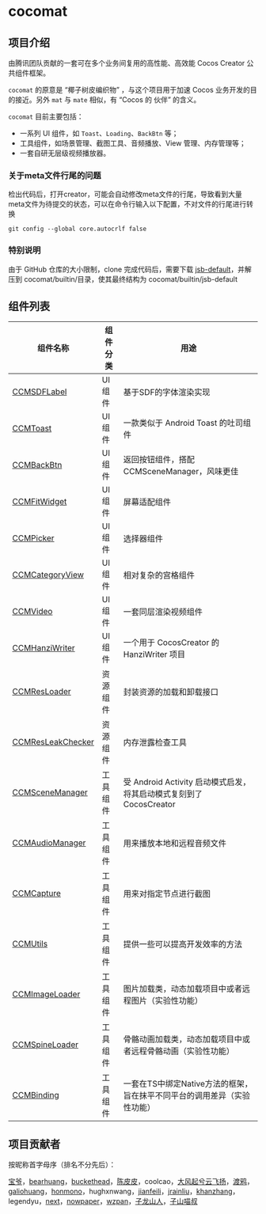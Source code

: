 # cocomat

## 项目介绍

由腾讯团队贡献的一套可在多个业务间复用的高性能、高效能 Cocos Creator 公共组件框架。

`cocomat` 的原意是 “椰子树皮编织物” ，与这个项目用于加速 Cocos 业务开发的目的接近。另外 `mat` 与 `mate` 相似，有 “Cocos 的 伙伴” 的含义。

`cocomat` 目前主要包括：

* 一系列 UI 组件，如 `Toast`、`Loading`、`BackBtn` 等；
* 工具组件，如场景管理、截图工具、音频播放、View 管理、内存管理等；
* 一套自研无层级视频播放器。

### 关于meta文件行尾的问题

检出代码后，打开creator，可能会自动修改meta文件的行尾，导致看到大量meta文件为待提交的状态，可以在命令行输入以下配置，不对文件的行尾进行转换

`git config --global core.autocrlf false`

### 特别说明
由于 GitHub 仓库的大小限制，clone 完成代码后，需要下载 [jsb-default](https://github.com/cocos/cocomat/releases/download/v1.0.0/jsb-default.zip)，并解压到 cocomat/builtin/目录，使其最终结构为 cocomat/builtin/jsb-default
## 组件列表

| 组件名称 | 组件分类 | 用途 |
|-------| -----| ----- |
| [CCMSDFLabel](#) | UI 组件 | 基于SDF的字体渲染实现 |
| [CCMToast](#) | UI 组件 | 一款类似于 Android Toast 的吐司组件 |
| [CCMBackBtn](#) | UI 组件 | 返回按钮组件，搭配 CCMSceneManager，风味更佳 |
| [CCMFitWidget](#) | UI 组件 | 屏幕适配组件 |
| [CCMPicker](#) | UI 组件 | 选择器组件 |
| [CCMCategoryView](#) | UI 组件 | 相对复杂的宫格组件 |
| [CCMVideo](#) | UI 组件 | 一套同层渲染视频组件 |
| [CCMHanziWriter](#) | UI 组件 | 一个用于 CocosCreator 的 HanziWriter 项目 |
| [CCMResLoader](#) | 资源组件 | 封装资源的加载和卸载接口 |
| [CCMResLeakChecker](#) | 资源组件 | 内存泄露检查工具 |
| [CCMSceneManager](#) | 工具组件 | 受 Android Activity 启动模式启发，将其启动模式复刻到了 CocosCreator |
| [CCMAudioManager](#) | 工具组件 | 用来播放本地和远程音频文件 |
| [CCMCapture](#) | 工具组件 | 用来对指定节点进行截图 |
| [CCMUtils](#) | 工具组件 | 提供一些可以提高开发效率的方法 |
| [CCMImageLoader](#) | 工具组件 | 图片加载类，动态加载项目中或者远程图片（实验性功能） |
| [CCMSpineLoader](#) | 工具组件 | 骨骼动画加载类，动态加载项目中或者远程骨骼动画（实验性功能） |
| [CCMBinding](#) | 工具组件 | 一套在TS中绑定Native方法的框架，旨在抹平不同平台的调用差异（实验性功能） |

## 项目贡献者

按昵称首字母序（排名不分先后）：

[宝爷](https://forum.cocos.org/u/111304)，[bearhuang](https://blog.csdn.net/hbdatouerzi)，[buckethead](https://forum.cocos.org/u/moneycoder)，[陈皮皮](https://gitee.com/ifaswind)，coolcao，[大风起兮云飞扬](https://forum.cocos.org/u/1111926)，[渡鸦](https://forum.cocos.org/u/valiancer)，[galiohuang](https://4ndroidev.github.io/)，[honmono](https://forum.cocos.org/u/1099263878)，hughxnwang，[jianfeili](http://lijianfei.com)，[jrainliu](https://jrainlau.github.io/#/)，[khanzhang](https://github.com/QinGeneral)，legendyu，[next](https://github.com/potato47)，[nowpaper](https://github.com/Nowpaper)，[wzpan](https://github.com/wzpan)，[子龙山人](https://zilongshanren.com/)，[子山喵叔](https://forum.cocos.org/u/smilesnow0)